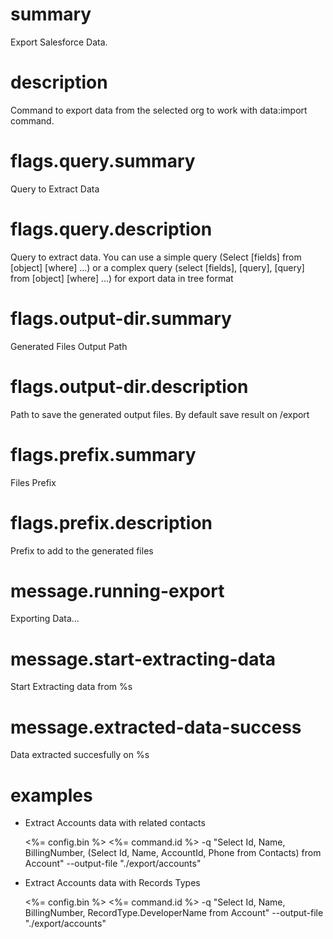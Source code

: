 # summary

Export Salesforce Data.

# description

Command to export data from the selected org to work with data:import command.

# flags.query.summary

Query to Extract Data

# flags.query.description

Query to extract data. You can use a simple query (Select [fields] from [object] [where] ...) or a complex query (select [fields], [query], [query] from [object] [where] ...) for export data in tree format

# flags.output-dir.summary

Generated Files Output Path

# flags.output-dir.description

Path to save the generated output files. By default save result on <actualDir>/export

# flags.prefix.summary

Files Prefix

# flags.prefix.description

Prefix to add to the generated files

# message.running-export

Exporting Data...

# message.start-extracting-data

Start Extracting data from %s

# message.extracted-data-success

Data extracted succesfully on %s

# examples

- Extract Accounts data with related contacts

  <%= config.bin %> <%= command.id %> -q "Select Id, Name, BillingNumber, (Select Id, Name, AccountId, Phone from Contacts) from Account" --output-file "./export/accounts"

- Extract Accounts data with Records Types

  <%= config.bin %> <%= command.id %> -q "Select Id, Name, BillingNumber, RecordType.DeveloperName from Account" --output-file "./export/accounts"
